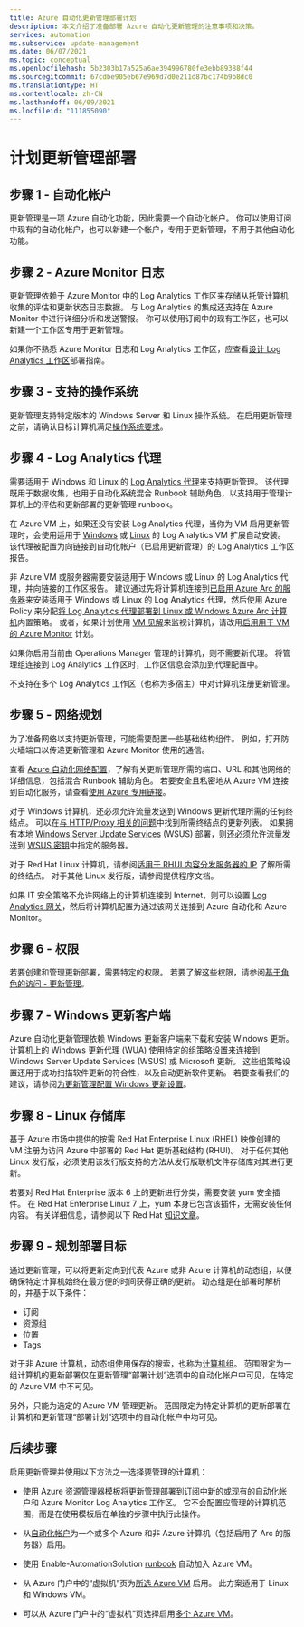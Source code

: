 ```yaml
---
title: Azure 自动化更新管理部署计划
description: 本文介绍了准备部署 Azure 自动化更新管理的注意事项和决策。
services: automation
ms.subservice: update-management
ms.date: 06/07/2021
ms.topic: conceptual
ms.openlocfilehash: 5b2303b17a525a6ae394996780fe3ebb89388f44
ms.sourcegitcommit: 67cdbe905eb67e969d7d0e211d87bc174b9b8dc0
ms.translationtype: HT
ms.contentlocale: zh-CN
ms.lasthandoff: 06/09/2021
ms.locfileid: "111855090"
---
```

# <a name="plan-your-update-management-deployment"></a>计划更新管理部署

## <a name="step-1---automation-account"></a>步骤 1 - 自动化帐户

更新管理是一项 Azure 自动化功能，因此需要一个自动化帐户。 你可以使用订阅中现有的自动化帐户，也可以新建一个帐户，专用于更新管理，不用于其他自动化功能。

## <a name="step-2---azure-monitor-logs"></a>步骤 2 - Azure Monitor 日志

更新管理依赖于 Azure Monitor 中的 Log Analytics 工作区来存储从托管计算机收集的评估和更新状态日志数据。 与 Log Analytics 的集成还支持在 Azure Monitor 中进行详细分析和发送警报。 你可以使用订阅中的现有工作区，也可以新建一个工作区专用于更新管理。

如果你不熟悉 Azure Monitor 日志和 Log Analytics 工作区，应查看[设计 Log Analytics 工作区](../../azure-monitor/logs/design-logs-deployment.md)部署指南。 

## <a name="step-3---supported-operating-systems"></a>步骤 3 - 支持的操作系统

更新管理支持特定版本的 Windows Server 和 Linux 操作系统。 在启用更新管理之前，请确认目标计算机满足[操作系统要求](operating-system-requirements.md)。 

## <a name="step-4---log-analytics-agent"></a>步骤 4 - Log Analytics 代理

需要适用于 Windows 和 Linux 的 [Log Analytics 代理](../../azure-monitor/agents/log-analytics-agent.md)来支持更新管理。 该代理既用于数据收集，也用于自动化系统混合 Runbook 辅助角色，以支持用于管理计算机上的评估和更新部署的更新管理 runbook。 

在 Azure VM 上，如果还没有安装 Log Analytics 代理，当你为 VM 启用更新管理时，会使用适用于 [Windows](../../virtual-machines/extensions/oms-windows.md) 或 [Linux](../../virtual-machines/extensions/oms-linux.md) 的 Log Analytics VM 扩展自动安装。 该代理被配置为向链接到自动化帐户（已启用更新管理）的 Log Analytics 工作区报告。

非 Azure VM 或服务器需要安装适用于 Windows 或 Linux 的 Log Analytics 代理，并向链接的工作区报告。 建议通过先将计算机连接到[已启用 Azure Arc 的服务器](../../azure-arc/servers/overview.md)来安装适用于 Windows 或 Linux 的 Log Analytics 代理，然后使用 Azure Policy 来分配[将 Log Analytics 代理部署到 Linux 或 Windows Azure Arc 计算机](../../governance/policy/samples/built-in-policies.md#monitoring)内置策略。 或者，如果计划使用 [VM 见解](../../azure-monitor/vm/vminsights-overview.md)来监视计算机，请改用[启用用于 VM 的 Azure Monitor](../../governance/policy/samples/built-in-initiatives.md#monitoring) 计划。

如果你启用当前由 Operations Manager 管理的计算机，则不需要新代理。 将管理组连接到 Log Analytics 工作区时，工作区信息会添加到代理配置中。

不支持在多个 Log Analytics 工作区（也称为多宿主）中对计算机注册更新管理。

## <a name="step-5---network-planning"></a><a name="ports"></a> 步骤 5 - 网络规划

为了准备网络以支持更新管理，可能需要配置一些基础结构组件。 例如，打开防火墙端口以传递更新管理和 Azure Monitor 使用的通信。

查看 [Azure 自动化网络配置](../automation-network-configuration.md)，了解有关更新管理所需的端口、URL 和其他网络的详细信息，包括混合 Runbook 辅助角色。 若要安全且私密地从 Azure VM 连接到自动化服务，请查看[使用 Azure 专用链接](../how-to/private-link-security.md)。 

对于 Windows 计算机，还必须允许流量发送到 Windows 更新代理所需的任何终结点。 可以在[与 HTTP/Proxy 相关的问题](/windows/deployment/update/windows-update-troubleshooting#issues-related-to-httpproxy)中找到所需终结点的更新列表。 如果拥有本地 [Windows Server Update Services](/windows-server/administration/windows-server-update-services/plan/plan-your-wsus-deployment) (WSUS) 部署，则还必须允许流量发送到 [WSUS 密钥](/windows/deployment/update/waas-wu-settings#configuring-automatic-updates-by-editing-the-registry)中指定的服务器。

对于 Red Hat Linux 计算机，请参阅[适用于 RHUI 内容分发服务器的 IP](../../virtual-machines/workloads/redhat/redhat-rhui.md#the-ips-for-the-rhui-content-delivery-servers) 了解所需的终结点。 对于其他 Linux 发行版，请参阅提供程序文档。

如果 IT 安全策略不允许网络上的计算机连接到 Internet，则可以设置 [Log Analytics 网关](../../azure-monitor/agents/gateway.md)，然后将计算机配置为通过该网关连接到 Azure 自动化和 Azure Monitor。

## <a name="step-6---permissions"></a>步骤 6 - 权限

若要创建和管理更新部署，需要特定的权限。 若要了解这些权限，请参阅[基于角色的访问 - 更新管理](../automation-role-based-access-control.md#update-management-permissions)。

## <a name="step-7---windows-update-client"></a>步骤 7 - Windows 更新客户端

Azure 自动化更新管理依赖 Windows 更新客户端来下载和安装 Windows 更新。 计算机上的 Windows 更新代理 (WUA) 使用特定的组策略设置来连接到 Windows Server Update Services (WSUS) 或 Microsoft 更新。 这些组策略设置还用于成功扫描软件更新的符合性，以及自动更新软件更新。 若要查看我们的建议，请参阅[为更新管理配置 Windows 更新设置](configure-wuagent.md)。

## <a name="step-8---linux-repository"></a>步骤 8 - Linux 存储库

基于 Azure 市场中提供的按需 Red Hat Enterprise Linux (RHEL) 映像创建的 VM 注册为访问 Azure 中部署的 Red Hat 更新基础结构 (RHUI)。 对于任何其他 Linux 发行版，必须使用该发行版支持的方法从发行版联机文件存储库对其进行更新。

若要对 Red Hat Enterprise 版本 6 上的更新进行分类，需要安装 yum 安全插件。 在 Red Hat Enterprise Linux 7 上，yum 本身已包含该插件，无需安装任何内容。 有关详细信息，请参阅以下 Red Hat [知识文章](https://access.redhat.com/solutions/10021)。

## <a name="step-9---plan-deployment-targets"></a>步骤 9 - 规划部署目标

通过更新管理，可以将更新定向到代表 Azure 或非 Azure 计算机的动态组，以便确保特定计算机始终在最方便的时间获得正确的更新。 动态组是在部署时解析的，并基于以下条件：

* 订阅
* 资源组
* 位置
* Tags 

对于非 Azure 计算机，动态组使用保存的搜索，也称为[计算机组](../../azure-monitor/logs/computer-groups.md)。 范围限定为一组计算机的更新部署仅在更新管理“部署计划”选项中的自动化帐户中可见，在特定的 Azure VM 中不可见。

另外，只能为选定的 Azure VM 管理更新。 范围限定为特定计算机的更新部署在计算机和更新管理“部署计划”选项中的自动化帐户中均可见。 

## <a name="next-steps"></a>后续步骤

启用更新管理并使用以下方法之一选择要管理的计算机：

- 使用 Azure [资源管理器模板](enable-from-template.md)将更新管理部署到订阅中新的或现有的自动化帐户和 Azure Monitor Log Analytics 工作区。 它不会配置应管理的计算机范围，而是在使用模板后在单独的步骤中执行此操作。

- 从[自动化帐户](enable-from-automation-account.md)为一个或多个 Azure 和非 Azure 计算机（包括启用了 Arc 的服务器）启用。

- 使用 Enable-AutomationSolution [runbook](enable-from-runbook.md) 自动加入 Azure VM。

- 从 Azure 门户中的“虚拟机”页为[所选 Azure VM](enable-from-vm.md) 启用。 此方案适用于 Linux 和 Windows VM。

- 可以从 Azure 门户中的“虚拟机”页选择启用[多个 Azure VM](enable-from-portal.md)。